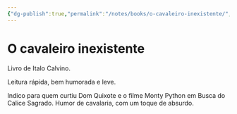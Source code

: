 ```yaml
---
{"dg-publish":true,"permalink":"/notes/books/o-cavaleiro-inexistente/","dgHomeLink":true,"dgPassFrontmatter":false}
---
```



# O cavaleiro inexistente

Livro de Italo Calvino.

Leitura rápida, bem humorada e leve.

Indico para quem curtiu Dom Quixote e o filme Monty Python em Busca do Calice Sagrado. Humor de cavalaria, com um toque de absurdo.
